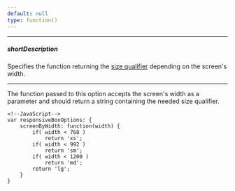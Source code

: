 ```yaml
---
default: null
type: function()
---
```

---
##### shortDescription
Specifies the function returning the [size qualifier](/concepts/05%20Widgets/ResponsiveBox/05%20Size%20Qualifiers.md '/Documentation/Guide/Widgets/ResponsiveBox/Size_Qualifiers/') depending on the screen's width.

---
The function passed to this option accepts the screen's width as a parameter and should return a string containing the needed size qualifier.

    <!--JavaScript-->
    var responsiveBoxOptions: {
        screenByWidth: function(width) {
            if( width < 768 )
                return 'xs';
            if( width < 992 )
                return 'sm';
            if( width < 1200 )
                return 'md';
            return 'lg';
        }
    }